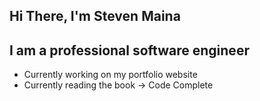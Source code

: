 ## Hi There, I'm Steven Maina

## I am a professional software engineer

- Currently working on my portfolio website
- Currently reading the book -> Code Complete
